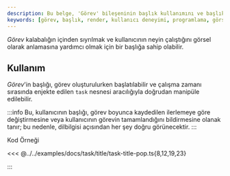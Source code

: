 ```yaml
---
description: Bu belge, 'Görev' bileşeninin başlık kullanımını ve başlıksız görevlerin nasıl işleneceğini açıklar. Başlıklar, kullanıcı deneyimini artırmak ve görev ilerlemesini görsel olarak ifade etmek için kritik öneme sahiptir.
keywords: [görev, başlık, render, kullanıcı deneyimi, programlama, görsel, bileşen]
---
```




_Görev_ kalabalığın içinden sıyrılmak ve kullanıcının neyin çalıştığını görsel olarak anlamasına yardımcı olmak için bir başlığa sahip olabilir.



## Kullanım

_Görev_'in başlığı, görev oluşturulurken başlatılabilir ve çalışma zamanı sırasında enjekte edilen `task` nesnesi aracılığıyla doğrudan manipüle edilebilir.

:::info
Bu, kullanıcının başlığı, görev boyunca kaydedilen ilerlemeye göre değiştirmesine veya kullanıcının görevin tamamlandığını bildirmesine olanak tanır; bu nedenle, dilbilgisi açısından her şey doğru görünecektir.
:::

 Kod Örneği

<<< @../../examples/docs/task/title/task-title-pop.ts{8,12,19,23}

:::
